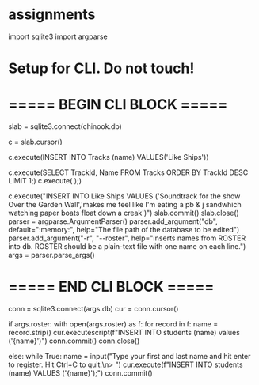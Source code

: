# assignments
import sqlite3
import argparse

# Setup for CLI. Do not touch!
# ===== BEGIN CLI BLOCK ===== # 

slab = sqlite3.connect(chinook.db) 


c = slab.cursor()

c.execute(INSERT INTO Tracks (name)
VALUES('Like Ships'))

c.execute(SELECT
	TrackId,
	Name
FROM
	Tracks
ORDER BY
	TrackId DESC
LIMIT 1;) 
c.execute(
);) 

c.execute("INSERT INTO Like Ships VALUES ('Soundtrack for the show Over the Garden Wall','makes me feel like I'm eating a pb & j sandwhich watching paper boats float down a creak')")
slab.commit()
slab.close()
parser = argparse.ArgumentParser()
parser.add_argument("db", default=":memory:", help="The file path of the database to be edited")
parser.add_argument("-r", "--roster", help="Inserts names from ROSTER into db. ROSTER should be a plain-text file with one name on each line.")
args = parser.parse_args()

# ===== END CLI BLOCK ===== #

conn = sqlite3.connect(args.db)
cur = conn.cursor()

if args.roster:
    with open(args.roster) as f:
        for record in f:
            name = record.strip()
            cur.executescript(f"INSERT INTO students (name) values ('{name}')")
            conn.commit()
        conn.close()

else:
    while True:
        name = input("Type your first and last name and hit enter to register. Hit Ctrl+C to quit.\n> ")
        cur.execute(f"INSERT INTO students (name) VALUES ('{name}');")
        conn.commit()
